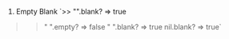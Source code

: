1. Empty Blank
`>> "".blank?
=> true
>> "      ".empty?
=> false
>> "      ".blank?
=> true
>> nil.blank?
=> true`
